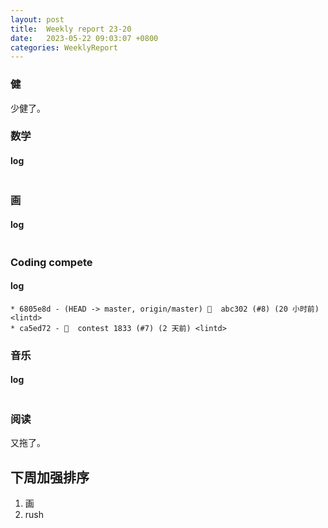 ```yaml
---
layout: post
title:  Weekly report 23-20
date:   2023-05-22 09:03:07 +0800
categories: WeeklyReport
---
```


### 健

少健了。

### 数学

#### log
```

```

### 画

#### log
```

```

### Coding compete

#### log
```
* 6805e8d - (HEAD -> master, origin/master) 🎉  abc302 (#8) (20 小时前) <lintd>
* ca5ed72 - 🎉  contest 1833 (#7) (2 天前) <lintd>
```

### 音乐

#### log
```

```

### 阅读

又拖了。

## 下周加强排序

1. 画
1. rush
